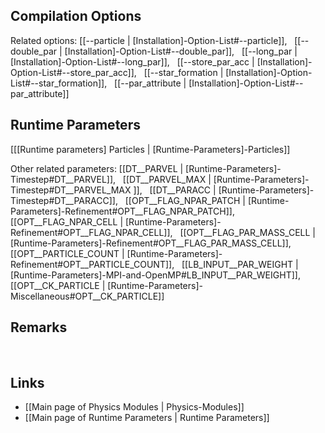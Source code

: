 
## Compilation Options

Related options:
[[--particle | [Installation]-Option-List#--particle]], &nbsp;
[[--double_par | [Installation]-Option-List#--double_par]], &nbsp;
[[--long_par | [Installation]-Option-List#--long_par]], &nbsp;
[[--store_par_acc | [Installation]-Option-List#--store_par_acc]], &nbsp;
[[--star_formation | [Installation]-Option-List#--star_formation]], &nbsp;
[[--par_attribute | [Installation]-Option-List#--par_attribute]] &nbsp;


## Runtime Parameters
[[[Runtime parameters] Particles | [Runtime-Parameters]-Particles]]

Other related parameters:
[[DT__PARVEL | [Runtime-Parameters]-Timestep#DT__PARVEL]], &nbsp;
[[DT__PARVEL_MAX | [Runtime-Parameters]-Timestep#DT__PARVEL_MAX ]], &nbsp;
[[DT__PARACC | [Runtime-Parameters]-Timestep#DT__PARACC]], &nbsp;
[[OPT__FLAG_NPAR_PATCH | [Runtime-Parameters]-Refinement#OPT__FLAG_NPAR_PATCH]], &nbsp;
[[OPT__FLAG_NPAR_CELL | [Runtime-Parameters]-Refinement#OPT__FLAG_NPAR_CELL]], &nbsp;
[[OPT__FLAG_PAR_MASS_CELL | [Runtime-Parameters]-Refinement#OPT__FLAG_PAR_MASS_CELL]], &nbsp;
[[OPT__PARTICLE_COUNT | [Runtime-Parameters]-Refinement#OPT__PARTICLE_COUNT]], &nbsp;
[[LB_INPUT__PAR_WEIGHT | [Runtime-Parameters]-MPI-and-OpenMP#LB_INPUT__PAR_WEIGHT]], &nbsp;
[[OPT__CK_PARTICLE | [Runtime-Parameters]-Miscellaneous#OPT__CK_PARTICLE]] &nbsp;


## Remarks


<br>

## Links
* [[Main page of Physics Modules | Physics-Modules]]
* [[Main page of Runtime Parameters | Runtime Parameters]]

